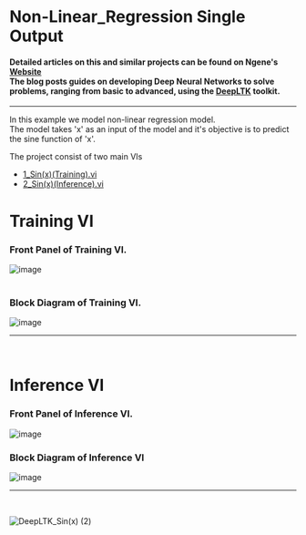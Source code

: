 # Non-Linear_Regression Single Output


#### Detailed articles on this and similar projects can be found on Ngene's [Website](https://www.ngene.co/blog) <br/> The blog posts guides on developing Deep Neural Networks to solve problems, ranging from basic to advanced, using the [DeepLTK](https://www.ngene.co/deep-learning-toolkit-for-labview) toolkit.

----

In this example we model non-linear regression model.
<br/>
The model takes 'x' as an input of the model and it's objective is to predict the sine function of 'x'.
<br/>

The project consist of two main VIs
- [1_Sin(x)(Training).vi](#training-vi)
- [2_Sin(x)(Inference).vi](#inference-vi)

# Training VI

### Front Panel of Training VI. <br/>

![image](https://github.com/ngenehub/deepltk_examples/assets/131282716/9d4a052c-833d-4ad5-b0e7-2f04a20659c4) <br/> <br/>

### Block Diagram of Training VI. <br/>

![image](https://github.com/ngenehub/deepltk_examples/assets/131282716/c01463a0-67f9-414a-936e-421d9d8d0c06)

----

<br/>

# Inference VI

### Front Panel of Inference VI. <br/>

![image](https://github.com/ngenehub/deepltk_examples/assets/131282716/6dfe4b14-779c-4a12-a67d-5b91fb440ecf)


### Block Diagram of Inference VI <br/>

![image](https://github.com/ngenehub/deepltk_examples/assets/131282716/fc42cfc8-96e1-4967-a0a3-2c955124918e)


----

<br/>

![DeepLTK_Sin(x) (2)](https://github.com/ngenehub/deepltk_examples/assets/131282716/b878dfc1-e805-4836-8803-d1c159cc5189)


